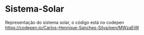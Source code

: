 # Sistema-Solar
 Representação do sistema solar, o código está no codepen https://codepen.io/Carlos-Henrique-Sanches-Silva/pen/MWzaEjW
